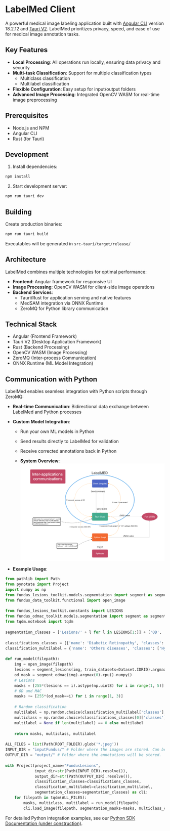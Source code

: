 # LabelMed Client

A powerful medical image labeling application built with [Angular CLI](https://github.com/angular/angular-cli) version 18.2.12 and [Tauri V2](https://v2.tauri.app/start/). LabelMed prioritizes privacy, speed, and ease of use for medical image annotation tasks.

## Key Features

- **Local Processing**: All operations run locally, ensuring data privacy and security
- **Multi-task Classification**: Support for multiple classification types
    - Multiclass classification
    - Multilabel classification
- **Flexible Configuration**: Easy setup for input/output folders
- **Advanced Image Processing**: Integrated OpenCV WASM for real-time image preprocessing

## Prerequisites

- Node.js and NPM
- Angular CLI
- Rust (for Tauri)

## Development

1. Install dependencies:
```bash
npm install
```

2. Start development server:
```bash
npm run tauri dev
```

## Building

Create production binaries:
```bash
npm run tauri build
```
Executables will be generated in `src-tauri/target/release/`

## Architecture

LabelMed combines multiple technologies for optimal performance:

- **Frontend**: Angular framework for responsive UI
- **Image Processing**: OpenCV WASM for client-side image operations
- **Backend Services**: 
    - Tauri/Rust for application serving and native features
    - MedSAM integration via ONNX Runtime
    - ZeroMQ for Python library communication

## Technical Stack

- Angular (Frontend Framework)
- Tauri V2 (Desktop Application Framework)
- Rust (Backend Processing)
- OpenCV WASM (Image Processing)
- ZeroMQ (Inter-process Communication)
- ONNX Runtime (ML Model Integration)

## Communication with Python

LabelMed enables seamless integration with Python scripts through ZeroMQ:

- **Real-time Communication**: Bidirectional data exchange between LabelMed and Python processes
- **Custom Model Integration**: 
    - Run your own ML models in Python
    - Send results directly to LabelMed for validation
    - Receive corrected annotations back in Python

    - **System Overview**:
        ![Communication Overview](doc/images/intercoms.png)

- **Example Usage**:

```python
from pathlib import Path
from pynotate import Project
import numpy as np
from fundus_lesions_toolkit.models.segmentation import segment as segment_lesions, Dataset
from fundus_data_toolkit.functional import open_image

from fundus_lesions_toolkit.constants import LESIONS
from fundus_odmac_toolkit.models.segmentation import segment as segment_odmac
from tqdm.notebook import tqdm

segmentation_classes = ['Lesions/' + l for l in LESIONS[1:]] + ['OD', 'MAC']

classifications_classes = [{'name': 'Diabetic Retinopathy', 'classes': ['No DR', 'Mild', 'Moderate', 'Severe', 'Proliferative']}]
classification_multilabel = {'name': 'Others diseases', 'classes': ['Hypertension', 'Glaucoma', 'Myopia', 'Other']}

def run_model(filepath):
    img = open_image(filepath)
    lesions = segment_lesions(img, train_datasets=Dataset.IDRID).argmax(0).cpu().numpy()
    od_mask = segment_odmac(img).argmax(0).cpu().numpy()
    # Lesions
    masks = [255*(lesions == i).astype(np.uint8) for i in range(1, 5)]
    # OD and MAC
    masks += [255*(od_mask==i) for i in range(1, 3)] 

    # Random classification
    multilabel = np.random.choice(classification_multilabel['classes'], size=np.random.randint(0, len(classification_multilabel['classes']))).tolist()
    multiclass = np.random.choice(classifications_classes[0]['classes'], size=1).tolist()
    multilabel = None if len(multilabel) == 0 else multilabel
    
    return masks, multiclass, multilabel

ALL_FILES = list(Path(ROOT_FOLDER).glob('*.jpeg'))
INPUT_DIR = "inputFundus/" # Folder where the images are stored. Can be the same as the root folder
OUTPUT_DIR = "output/" # Folder where the annotations will be stored.

with Project(project_name="FundusLesions", 
             input_dir=str(Path(INPUT_DIR).resolve()),
             output_dir=str(Path(OUTPUT_DIR).resolve()),
             classification_classes=classifications_classes,
             classification_multilabel=classification_multilabel,
             segmentation_classes=segmentation_classes) as cli:
    for filepath in tqdm(ALL_FILES):
        masks, multiclass, multilabel = run_model(filepath)
        cli.load_image(filepath, segmentation_masks=masks, multiclass_choices=multiclass, multilabel_choices=multilabel)


```

For detailed Python integration examples, see our [Python SDK Documentation (under construction)]().

